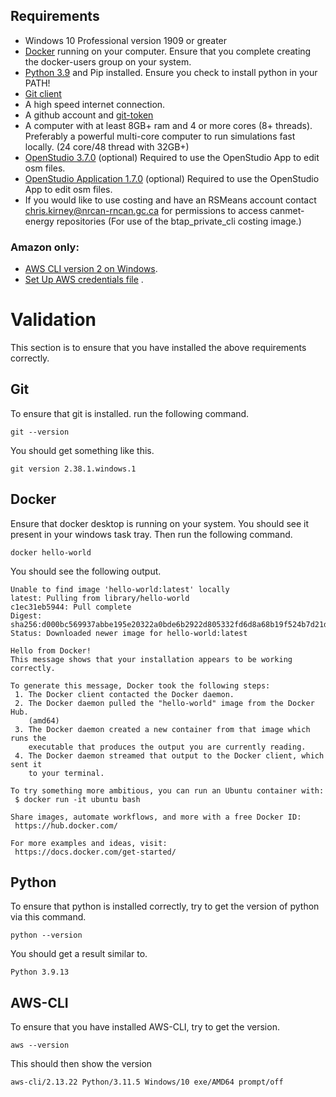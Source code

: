 ## Requirements
* Windows 10 Professional version 1909 or greater 
* [Docker](https://docs.docker.com/desktop/install/windows-install/) running on your computer. Ensure that you complete creating the docker-users group on your system.
* [Python 3.9](https://www.python.org/ftp/python/3.9.13/python-3.9.13-amd64.exe) and Pip installed.  Ensure you check to install python in your PATH!
* [Git client](https://git-scm.com/downloads)
* A high speed internet connection.
* A github account and [git-token](https://docs.github.com/en/github/authenticating-to-github/creating-a-personal-access-token)
* A computer with at least 8GB+ ram and 4 or more cores (8+ threads). Preferably a powerful multi-core computer to run simulations fast locally. (24 core/48 thread with 32GB+) 
* [OpenStudio 3.7.0](https://github.com/NREL/OpenStudio/releases/tag/v3.7.0) (optional) Required to use the OpenStudio App to edit osm files.
* [OpenStudio Application 1.7.0](https://github.com/openstudiocoalition/OpenStudioApplication/releases) (optional) Required to use the OpenStudio App to edit osm files.
* If you would like to use costing and have an RSMeans account contact chris.kirney@nrcan-rncan.gc.ca for permissions to access canmet-energy repositories (For use of the btap_private_cli costing image.)
### Amazon only:
* [AWS CLI version 2 on Windows](https://docs.aws.amazon.com/cli/latest/userguide/install-cliv2-windows.html).
* [Set Up AWS credentials file](https://docs.aws.amazon.com/cli/latest/userguide/cli-configure-files.html) . 


# Validation

This section is to ensure that you have installed the above requirements correctly. 

## Git
To ensure that git is installed. run the following command. 
```
git --version
```

You should get something like this. 
```
git version 2.38.1.windows.1
```

## Docker
Ensure that docker desktop is running on your system.  You should see it present in your windows task tray.  Then run the following command. 

```
docker hello-world
```

You should see the following output.

```
Unable to find image 'hello-world:latest' locally
latest: Pulling from library/hello-world
c1ec31eb5944: Pull complete
Digest: sha256:d000bc569937abbe195e20322a0bde6b2922d805332fd6d8a68b19f524b7d21d
Status: Downloaded newer image for hello-world:latest

Hello from Docker!
This message shows that your installation appears to be working correctly.

To generate this message, Docker took the following steps:
 1. The Docker client contacted the Docker daemon.
 2. The Docker daemon pulled the "hello-world" image from the Docker Hub.
    (amd64)
 3. The Docker daemon created a new container from that image which runs the
    executable that produces the output you are currently reading.
 4. The Docker daemon streamed that output to the Docker client, which sent it
    to your terminal.

To try something more ambitious, you can run an Ubuntu container with:
 $ docker run -it ubuntu bash

Share images, automate workflows, and more with a free Docker ID:
 https://hub.docker.com/

For more examples and ideas, visit:
 https://docs.docker.com/get-started/
```

## Python
To ensure that python is installed correctly, try to get the version of python via this command. 
```
python --version
```
You should get a result similar to. 
```
Python 3.9.13
```
## AWS-CLI
To ensure that you have installed AWS-CLI, try to get the version. 

```
aws --version
```

This should then show the version

```
aws-cli/2.13.22 Python/3.11.5 Windows/10 exe/AMD64 prompt/off
```
